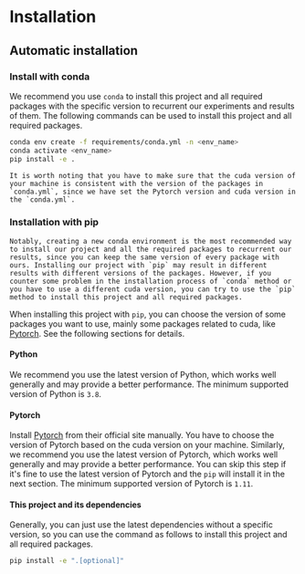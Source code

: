 # Installation

## Automatic installation

### Install with conda

We recommend you use `conda` to install this project and all required packages with the specific version to recurrent our experiments and results of them. The following commands can be used to install this project and all required packages.

```bash
conda env create -f requirements/conda.yml -n <env_name>
conda activate <env_name>
pip install -e .
```

```{warning}
It is worth noting that you have to make sure that the cuda version of your machine is consistent with the version of the packages in `conda.yml`, since we have set the Pytorch version and cuda version in the `conda.yml`.
```

### Installation with pip

```{warning}
Notably, creating a new conda environment is the most recommended way to install our project and all the required packages to recurrent our results, since you can keep the same version of every package with ours. Installing our project with `pip` may result in different results with different versions of the packages. However, if you counter some problem in the installation process of `conda` method or you have to use a different cuda version, you can try to use the `pip` method to install this project and all required packages.
```

When installing this project with `pip`, you can choose the version of some packages you want to use, mainly some packages related to cuda, like [Pytorch](https://pytorch.org/get-started/locally/). See the following sections for details.

#### Python

We recommend you use the latest version of Python, which works well generally and may provide a better performance. The minimum supported version of Python is `3.8`.

#### Pytorch

Install [Pytorch](https://pytorch.org/get-started/locally/) from their official site manually. You have to choose the version of Pytorch based on the cuda version on your machine. Similarly, we recommend you use the latest version of Pytorch, which works well generally and may provide a better performance. You can skip this step if it's fine to use the latest version of Pytorch and the `pip` will install it in the next section. The minimum supported version of Pytorch is `1.11`.

#### This project and its dependencies

Generally, you can just use the latest dependencies without a specific version, so you can use the command as follows to install this project and all required packages.

```bash
pip install -e ".[optional]"
```
